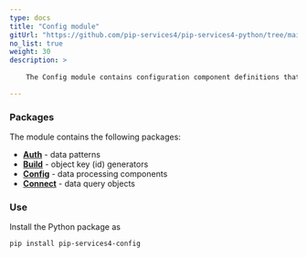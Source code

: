 ```yaml
---
type: docs
title: "Config module"
gitUrl: "https://github.com/pip-services4/pip-services4-python/tree/main/pip-services4-config-python"
no_list: true
weight: 30
description: > 
 
    The Config module contains configuration component definitions that can be used to build applications and services.

---
```



### Packages

The module contains the following packages:

* [**Auth**](auth) - data patterns
* [**Build**](build) - object key (id) generators
* [**Config**](config) - data processing components
* [**Connect**](connect) - data query objects



### Use

Install the Python package as
```bash
pip install pip-services4-config
```
